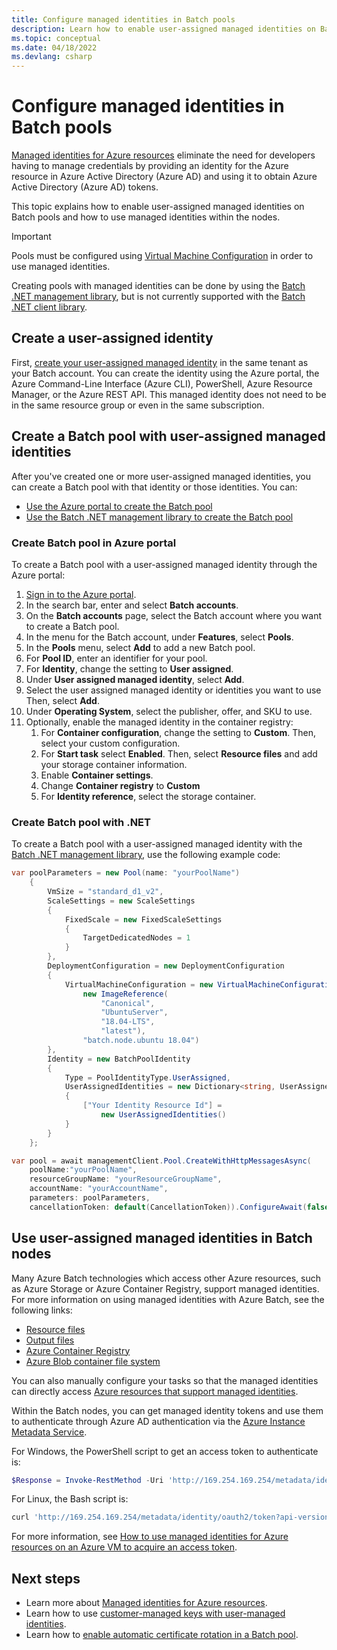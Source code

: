 ```yaml
---
title: Configure managed identities in Batch pools
description: Learn how to enable user-assigned managed identities on Batch pools and how to use managed identities within the nodes.
ms.topic: conceptual
ms.date: 04/18/2022
ms.devlang: csharp
---
```

# Configure managed identities in Batch pools

[Managed identities for Azure resources](../active-directory/managed-identities-azure-resources/overview.md) eliminate the need for developers having to manage credentials by providing an identity for the Azure resource in Azure Active Directory (Azure AD) and using it to obtain Azure Active Directory (Azure AD) tokens.

This topic explains how to enable user-assigned managed identities on Batch pools and how to use managed identities within the nodes.

> [!IMPORTANT]
> Pools must be configured using [Virtual Machine Configuration](nodes-and-pools.md#virtual-machine-configuration) in order to use managed identities.
>
> Creating pools with managed identities can be done by using the [Batch .NET management library](/dotnet/api/overview/azure/batch#management-library), but is not currently supported with the [Batch .NET client library](/dotnet/api/overview/azure/batch#client-library).

## Create a user-assigned identity

First, [create your user-assigned managed identity](../active-directory/managed-identities-azure-resources/how-manage-user-assigned-managed-identities.md) in the same tenant as your Batch account. You can create the identity using the Azure portal, the Azure Command-Line Interface (Azure CLI), PowerShell, Azure Resource Manager, or the Azure REST API. This managed identity does not need to be in the same resource group or even in the same subscription.

## Create a Batch pool with user-assigned managed identities

After you've created one or more user-assigned managed identities, you can create a Batch pool with that identity or those identities. You can:

- [Use the Azure portal to create the Batch pool](#create-batch-pool-in-azure-portal)
- [Use the Batch .NET management library to create the Batch pool](#create-batch-pool-with-net)

### Create Batch pool in Azure portal

To create a Batch pool with a user-assigned managed identity through the Azure portal:

1. [Sign in to the Azure portal](https://portal.azure.com/).
1. In the search bar, enter and select **Batch accounts**.
1. On the **Batch accounts** page, select the Batch account where you want to create a Batch pool.
1. In the menu for the Batch account, under **Features**, select **Pools**.
1. In the **Pools** menu, select **Add** to add a new Batch pool. 
1. For **Pool ID**, enter an identifier for your pool.
1. For **Identity**, change the setting to **User assigned**.
1. Under **User assigned managed identity**, select **Add**.
1. Select the user assigned managed identity or identities you want to use Then, select **Add**.
1. Under **Operating System**, select the publisher, offer, and SKU to use.
1. Optionally, enable the managed identity in the container registry:
    1. For **Container configuration**, change the setting to **Custom**. Then, select your custom configuration.
    1. For **Start task** select **Enabled**. Then, select **Resource files** and add your storage container information.
    1. Enable **Container settings**.
    1. Change  **Container registry** to **Custom**
    1. For **Identity reference**, select the storage container.

###  Create Batch pool with .NET

To create a Batch pool with a user-assigned managed identity with the [Batch .NET management library](/dotnet/api/overview/azure/batch#management-library), use the following example code:

```csharp
var poolParameters = new Pool(name: "yourPoolName")
    {
        VmSize = "standard_d1_v2",
        ScaleSettings = new ScaleSettings
        {
            FixedScale = new FixedScaleSettings
            {
                TargetDedicatedNodes = 1
            }
        },
        DeploymentConfiguration = new DeploymentConfiguration
        {
            VirtualMachineConfiguration = new VirtualMachineConfiguration(
                new ImageReference(
                    "Canonical",
                    "UbuntuServer",
                    "18.04-LTS",
                    "latest"),
                "batch.node.ubuntu 18.04")
        },
        Identity = new BatchPoolIdentity
        {
            Type = PoolIdentityType.UserAssigned,
            UserAssignedIdentities = new Dictionary<string, UserAssignedIdentities>
            {
                ["Your Identity Resource Id"] =
                    new UserAssignedIdentities()
            }
        }
    };

var pool = await managementClient.Pool.CreateWithHttpMessagesAsync(
    poolName:"yourPoolName",
    resourceGroupName: "yourResourceGroupName",
    accountName: "yourAccountName",
    parameters: poolParameters,
    cancellationToken: default(CancellationToken)).ConfigureAwait(false);    
```

## Use user-assigned managed identities in Batch nodes

Many Azure Batch technologies which access other Azure resources, such as Azure Storage or Azure Container Registry, support managed identities. For more information on using managed identities with Azure Batch, see the following links:

- [Resource files](resource-files.md)
- [Output files](batch-task-output-files.md#specify-output-files-using-managed-identity)
- [Azure Container Registry](batch-docker-container-workloads.md#managed-identity-support-for-acr)
- [Azure Blob container file system](virtual-file-mount.md#azure-blob-container)

You can also manually configure your tasks so that the managed identities can directly access [Azure resources that support managed identities](../active-directory/managed-identities-azure-resources/services-support-managed-identities.md).

Within the Batch nodes, you can get managed identity tokens and use them to authenticate through Azure AD authentication via the [Azure Instance Metadata Service](../virtual-machines/windows/instance-metadata-service.md).

For Windows, the PowerShell script to get an access token to authenticate is:

```powershell
$Response = Invoke-RestMethod -Uri 'http://169.254.169.254/metadata/identity/oauth2/token?api-version=2018-02-01&resource={Resource App Id Url}' -Method GET -Headers @{Metadata="true"} 
```

For Linux, the Bash script is:

```bash
curl 'http://169.254.169.254/metadata/identity/oauth2/token?api-version=2018-02-01&resource={Resource App Id Url}' -H Metadata:true
```

For more information, see [How to use managed identities for Azure resources on an Azure VM to acquire an access token](../active-directory/managed-identities-azure-resources/how-to-use-vm-token.md).

## Next steps

- Learn more about [Managed identities for Azure resources](../active-directory/managed-identities-azure-resources/overview.md).
- Learn how to use [customer-managed keys with user-managed identities](batch-customer-managed-key.md).
- Learn how to [enable automatic certificate rotation in a Batch pool](automatic-certificate-rotation.md).
